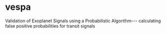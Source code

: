 # vespa
Validation of Exoplanet Signals using a Probabilistic Algorithm--- calculating false positive probabilities for transit signals

